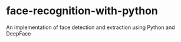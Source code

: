 # face-recognition-with-python

An implementation of face detection and extraction using Python and DeepFace